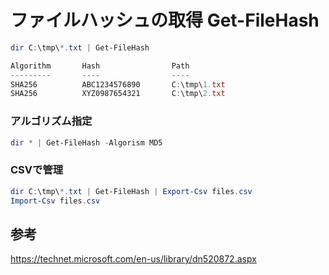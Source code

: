﻿# ファイルハッシュの取得 Get-FileHash

```powershell
dir C:\tmp\*.txt | Get-FileHash

Algorithm       Hash                Path
---------       ----                ----
SHA256          ABC1234576890       C:\tmp\1.txt
SHA256          XYZ0987654321       C:\tmp\2.txt
```

### アルゴリズム指定

```powershell
dir * | Get-FileHash -Algorism MD5
```

### CSVで管理

```powershell
dir C:\tmp\*.txt | Get-FileHash | Export-Csv files.csv
Import-Csv files.csv
```

## 参考
https://technet.microsoft.com/en-us/library/dn520872.aspx
